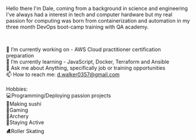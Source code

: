 Hello there I'm Dale, coming from a background in science and engineering I've always had a interest in tech and computer hardware but my real passion for computing was born from containerization and automation in my three month DevOps boot-camp training with QA academy.

<br>

🔭 I’m currently working on - AWS Cloud practitioner certification preparation
<br>
🌱 I’m currently learning - JavaScript, Docker, Terraform and Ansible
<br>
💬 Ask me about Anything, specifically job or training opportunities
<br>
📫 How to reach me: d.walker0357@gmail.com
<br>
<br>
Hobbies: 
<br>
:computer:Programming/Deploying passion projects
<br>
:sushi:Making sushi 
<br>
:space_invader:Gaming
<br>
:bow_and_arrow:Archery
<br>
:running:Staying Active
<br>
:ice_skate:Roller Skating
